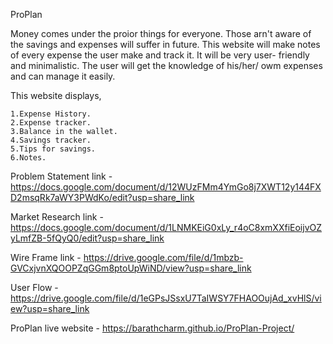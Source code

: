 ProPlan

Money comes under the proior things for everyone. Those arn't aware of the savings and expenses will suffer in future. This website will make notes of every expense the user make and track it. It will be very user- friendly and minimalistic. The user will get the knowledge of his/her/ owm expenses and can manage it easily.

This website displays,

    1.Expense History.
    2.Expense tracker.
    3.Balance in the wallet.
    4.Savings tracker. 
    5.Tips for savings.
    6.Notes.
    
Problem Statement link - https://docs.google.com/document/d/12WUzFMm4YmGo8j7XWT12y144FXD2msqRk7aWY3PWdKo/edit?usp=share_link

Market Research link -https://docs.google.com/document/d/1LNMKEiG0xLy_r4oC8xmXXfiEoijvOZyLmfZB-5fQyQ0/edit?usp=share_link

Wire Frame link - https://drive.google.com/file/d/1mbzb-GVCxjvnXQOOPZqGGm8ptoUpWiND/view?usp=share_link

User Flow - https://drive.google.com/file/d/1eGPsJSsxU7TaIWSY7FHAOOujAd_xvHlS/view?usp=share_link

ProPlan live website - https://barathcharm.github.io/ProPlan-Project/
 
